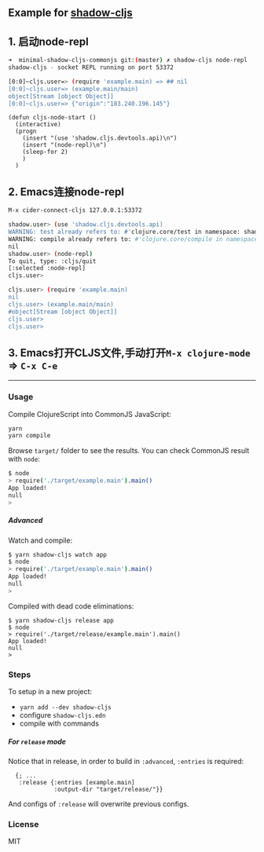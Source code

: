 
Example for [shadow-cljs](https://github.com/thheller/shadow-cljs)
----

## 1. 启动node-repl

```bash
➜  minimal-shadow-cljs-commonjs git:(master) ✗ shadow-cljs node-repl
shadow-cljs - socket REPL running on port 53372

[0:0]~cljs.user=> (require 'example.main) => ## nil
[0:0]~cljs.user=> (example.main/main)
object[Stream [object Object]]
[0:0]~cljs.user=> {"origin":"183.240.196.145"}

```
```elisp
(defun cljs-node-start ()
  (interactive)
  (progn
    (insert "(use 'shadow.cljs.devtools.api)\n")
    (insert "(node-repl)\n")
    (sleep-for 2)
    )
  )
```

## 2. Emacs连接node-repl
```bash
M-x cider-connect-cljs 127.0.0.1:53372

shadow.user> (use 'shadow.cljs.devtools.api)
WARNING: test already refers to: #'clojure.core/test in namespace: shadow.user, being replaced by: #'shadow.cljs.devtools.api/test
WARNING: compile already refers to: #'clojure.core/compile in namespace: shadow.user, being replaced by: #'shadow.cljs.devtools.api/compile
nil
shadow.user> (node-repl)
To quit, type: :cljs/quit
[:selected :node-repl]
cljs.user>

cljs.user> (require 'example.main)
nil
cljs.user> (example.main/main)
#object[Stream [object Object]]
cljs.user>
cljs.user>


```

## 3. Emacs打开CLJS文件,手动打开`M-x clojure-mode` => `C-x C-e`


------------


### Usage

Compile ClojureScript into CommonJS JavaScript:

```bash
yarn
yarn compile
```

Browse `target/` folder to see the results. You can check CommonJS result with `node`:

```bash
$ node
> require('./target/example.main').main()
App loaded!
null
>
```

##### Advanced

Watch and compile:

```bash
$ yarn shadow-cljs watch app
$ node
> require('./target/example.main').main()
App loaded!
null
>
```

Compiled with dead code eliminations:

```basn
$ yarn shadow-cljs release app
$ node
> require('./target/release/example.main').main()
App loaded!
null
>
```

### Steps

To setup in a new project:

* `yarn add --dev shadow-cljs`
* configure `shadow-cljs.edn`
* compile with commands

##### For `release` mode

Notice that in release, in order to build in `:advanced`, `:entries` is required:

```edn
  {; ...
   :release {:entries [example.main]
             :output-dir "target/release/"}}
```

And configs of `:release` will overwrite previous configs.

### License

MIT
